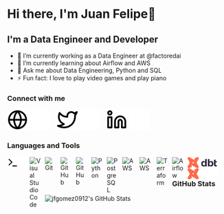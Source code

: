 # Hi there, I'm Juan Felipe👋

## I'm a Data Engineer and Developer

- 🔭 I’m currently working as a Data Engineer at @factoredai
- 🌱 I’m currently learning about Airflow and AWS
- 💬 Ask me about Data Engineering, Python and SQL
- ⚡ Fun fact: I love to play video games and play piano
<!--
- 👯 I’m looking to collaborate on ...
- 🤔 I’m looking for help with ...
- 📫 How to reach me: ...
- 😄 Pronouns: ...
  -->

### Connect with me

[![website](./img/globe-light.svg)](https://jfgomez.me#gh-light-mode-only)
[![website](./img/globe-dark.svg)](https://jfgomez.me#gh-dark-mode-only)
&nbsp;&nbsp;
[![website](./img/twitter-light.svg)](https://twitter.com/jfgomez0912#gh-light-mode-only)
[![website](./img/twitter-dark.svg)](https://twitter.com/jfgomez0912#gh-dark-mode-only)
&nbsp;&nbsp;
[![website](./img/linkedin-light.svg)](https://www.linkedin.com/in/jfgomez0912#gh-light-mode-only)
[![website](./img/linkedin-dark.svg)](https://www.linkedin.com/in/jfgomez0912#gh-dark-mode-only)

### Languages and Tools

[<img align="left" alt="Terminal" width="26px" src="./img/terminal-light.svg" />](https://jfgomez.me#gh-light-mode-only)
[<img align="left" alt="Terminal" width="26px" src="./img/terminal-dark.svg" />](https://jfgomez.me#gh-dark-mode-only)
[<img align="left" alt="Visual Studio Code" width="26px" src="https://cdn.jsdelivr.net/gh/devicons/devicon/icons/vscode/vscode-original.svg" style="padding-right:10px;" />][website]
[<img align="left" alt="Git" width="26px" src="https://cdn.jsdelivr.net/gh/devicons/devicon/icons/git/git-original.svg" style="padding-right:10px;" />][website]
[<img align="left" alt="GitHub" width="26px" src="https://user-images.githubusercontent.com/3369400/139447912-e0f43f33-6d9f-45f8-be46-2df5bbc91289.png" style="padding-right:10px;" />](https://jfgomez.me#gh-dark-mode-only)
[<img align="left" alt="GitHub" width="26px" src="https://user-images.githubusercontent.com/3369400/139448065-39a229ba-4b06-434b-bc67-616e2ed80c8f.png" style="padding-right:10px;" />](https://jfgomez.me#gh-light-mode-only)
[<img align="left" alt="Python" width="26px" src="https://upload.wikimedia.org/wikipedia/commons/thumb/c/c3/Python-logo-notext.svg/640px-Python-logo-notext.svg.png" style="padding-right:10px;" />][website]
[<img align="left" alt="PostgreSQL" width="26px" src="https://upload.wikimedia.org/wikipedia/commons/thumb/2/29/Postgresql_elephant.svg/800px-Postgresql_elephant.svg.png" style="padding-right:10px;" />][website]
[<img align="left" alt="AWS" width="30px" src="https://unicollect.io/unicollect_files/11f68582-7aa3-412a-aa57-794bc1ca2251.png" style="padding-right:10px;" />](https://jfgomez.me#gh-light-mode-only)
[<img align="left" alt="AWS" width="30px" src="http://conisoft.org/2018/public/images/logos/aws.png" style="padding-right:10px;" />](https://jfgomez.me#gh-dark-mode-only)
[<img align="left" alt="Terraform" width="26px" src="https://dashboard.snapcraft.io/site_media/appmedia/2019/11/terraform.png" style="padding-right:10px;" />][website]
[<img align="left" alt="Airflow" width="26px" src="https://gdm-catalog-fmapi-prod.imgix.net/ProductLogo/d512cea8-6fde-4b68-93dd-e4649d60d02e.png?auto=format&q=50&w=90&h=90&fit=max&dpr=3" style="padding-right:10px;" />][website]
[<img align="left" alt="dbt" height="26px" src="./img/dbt-light.svg" style="padding-right:10px;" />](https://jfgomez.me#gh-light-mode-only)
[<img align="left" alt="dbt" height="26px" src="./img/dbt-dark.svg" style="padding-right:10px;" />](https://jfgomez.me#gh-dark-mode-only)

<br />

### GitHub Stats

<img align="left" alt="jfgomez0912's GitHub Stats" src="https://github-readme-stats.vercel.app/api?username=jfgomez0912&show_icons=true&hide_border=true&count_private=true&theme=nord&hide_title=true" />

[website]: https://jfgomez.me
